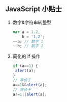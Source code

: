 ## JavaScript 小贴士

1. 数字&字符串转整型

   ```javascript
   var a = 1.2,
       b = '1,2';
   ~~a; // 数字 1
   ~~b; // 数字 1
   ```

2. 简化的 if 操作

   ```javascript
   if (a==1) {
   	alert(a);
   }
   // 等价于
   a==1&&alert(a);
   // 等价于
   a!=1||alert(a);
   ```

   ​